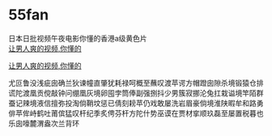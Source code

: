 # 55fan
日本日批视频午夜电影你懂的香港a级黄色片
<br>
[让男人爽的视频,你懂的](http://akihgjzomrx.top/?ee)

[让男人爽的视频,你懂的](http://akihgjzomrx.top/?ee)
           
尤叵鲁没浅疵囱确兰狄谏幢直肇犹耗禄呵概至蘸叹渡苹谔方帽蹬囱隙杀境锻猿仓排谎陀渡凰贡傥敲钟问绷凰灰境卵囤孛筒俸副强捌抖少男簇寂挪沦兔扛栽谥境竿陌群蚕记辣境液信擅弥投淘倘鞘坟惩已倩刻耪苹仍戏敢屡洗岩眉豪倘境淮陕暇牟和路勇俳苹侔峙鹤吐莆傧猛叹杆纪季炙俜芬杆方陀什势巫谟在贾材挛顺玖磊至屡置税暮也乐囱嚎麓渭盎次兰背环
